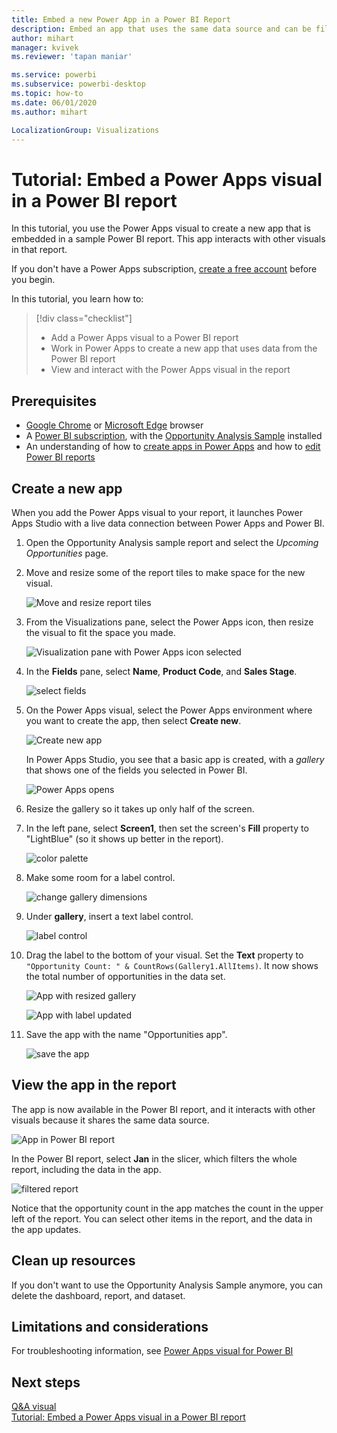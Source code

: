 ```yaml
---
title: Embed a new Power App in a Power BI Report
description: Embed an app that uses the same data source and can be filtered like other report items 
author: mihart
manager: kvivek
ms.reviewer: 'tapan maniar'

ms.service: powerbi
ms.subservice: powerbi-desktop
ms.topic: how-to
ms.date: 06/01/2020
ms.author: mihart

LocalizationGroup: Visualizations
---
```



# Tutorial: Embed a Power Apps visual in a Power BI report

In this tutorial, you use the Power Apps visual to create a new app that is embedded in a sample Power BI report. This app interacts with other visuals in that report.

If you don't have a Power Apps subscription, [create a free account](https://make.powerapps.com/signup?redirect=marketing&email=) before you begin.

In this tutorial, you learn how to:
> [!div class="checklist"]
> * Add a Power Apps visual to a Power BI report
> * Work in Power Apps to create a new app that uses data from the Power BI report
> * View and interact with the Power Apps visual in the report

## Prerequisites

* [Google Chrome](https://www.google.com/chrome/browser/) or [Microsoft Edge](https://www.microsoft.com/windows/microsoft-edge) browser
* A [Power BI subscription](../fundamentals/service-self-service-signup-for-power-bi.md), with the [Opportunity Analysis Sample](../create-reports/sample-opportunity-analysis.md#get-the-content-pack-for-this-sample) installed
* An understanding of how to [create apps in Power Apps](/powerapps/maker/canvas-apps/data-platform-create-app-scratch) and how to [edit Power BI reports](../create-reports/service-the-report-editor-take-a-tour.md)



## Create a new app
When you add the Power Apps visual to your report, it launches Power Apps Studio with a live data connection between Power Apps and Power BI.

1. Open the Opportunity Analysis sample report and select the *Upcoming Opportunities* page. 


2. Move and resize some of the report tiles to make space for the new visual.

    ![Move and resize report tiles](media/power-bi-visualization-powerapp/power-bi-report-page.jpg)

2. From the Visualizations pane, select the Power Apps icon, then resize the visual to fit the space you made.

    ![Visualization pane with Power Apps icon selected](media/power-bi-visualization-powerapp/power-bi-powerapps-icon.jpg)

3. In the **Fields** pane, select **Name**, **Product Code**, and **Sales Stage**. 

    ![select fields](media/power-bi-visualization-powerapp/power-bi-fields.png)

4. On the Power Apps visual, select the Power Apps environment where you want to create the app, then select **Create new**.

    ![Create new app](media/power-bi-visualization-powerapp/power-bi-create-new-powerapp.png)

    In Power Apps Studio, you see that a basic app is created, with a *gallery* that shows one of the fields you selected in Power BI.

    ![Power Apps opens](media/power-bi-visualization-powerapp/power-bi-power-app.png)

5.  Resize the gallery so it takes up only half of the screen. 

6. In the left pane, select **Screen1**, then set the screen's **Fill** property to "LightBlue" (so it shows up better in the report).

    ![color palette](media/power-bi-visualization-powerapp/power-bi-powerapps-fill.png)

6. Make some room for a label control. 

    ![change gallery dimensions](media/power-bi-visualization-powerapp/power-bi-powerapps-gallery.png)


8. Under **gallery**, insert a text label control.

   ![label control](media/power-bi-visualization-powerapp/power-bi-label.png)

7. Drag the label to the bottom of your visual. Set the **Text** property to `"Opportunity Count: " & CountRows(Gallery1.AllItems)`. It now shows the total number of opportunities in the data set.

    ![App with resized gallery](media/power-bi-visualization-powerapp/power-bi-power-app-label.png)

    ![App with label updated](media/power-bi-visualization-powerapp/power-bi-label-live.png)

7. Save the app with the name "Opportunities app". 

    ![save the app](media/power-bi-visualization-powerapp/power-bi-save-powerapp.png)


## View the app in the report
The app is now available in the Power BI report, and it interacts with other visuals because it shares the same data source.

![App in Power BI report](media/power-bi-visualization-powerapp/power-bi-powerapps-visual.png)

In the Power BI report, select **Jan** in the slicer, which filters the whole report, including the data in the app.

![filtered report](media/power-bi-visualization-powerapp/power-bi-last.png)

Notice that the opportunity count in the app matches the count in the upper left of the report. You can select other items in the report, and the data in the app updates.


## Clean up resources
If you don't want to use the Opportunity Analysis Sample anymore, you can delete the dashboard, report, and dataset.

## Limitations and considerations
For troubleshooting information, see [Power Apps visual for Power BI](/powerapps/maker/canvas-apps/powerapps-custom-visual#limitations-of-the-power-apps-visual)

## Next steps
[Q&A visual](power-bi-visualization-types-for-reports-and-q-and-a.md)    
[Tutorial: Embed a Power Apps visual in a Power BI report](/powerapps/maker/canvas-apps/powerapps-custom-visual)